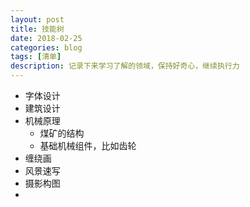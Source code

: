 ```yaml
---
layout: post
title: 技能树
date: 2018-02-25
categories: blog
tags: [清单]
description: 记录下来学习了解的领域，保持好奇心，继续执行力
---
```


- 字体设计
- 建筑设计
- 机械原理
   + 煤矿的结构
   + 基础机械组件，比如齿轮
- 缠绕画
- 风景速写
- 摄影构图
- 

